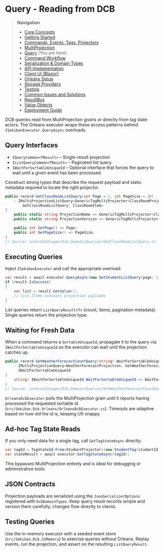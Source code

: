 # Query - Reading from DCB

> **Navigation**
> - [Core Concepts](01_core_concepts.md)
> - [Getting Started](02_getting_started.md)
> - [Commands, Events, Tags, Projectors](03_aggregate_command_events.md)
> - [MultiProjection](04_multiple_aggregate_projector.md)
> - [Query](05_query.md) (You are here)
> - [Command Workflow](06_workflow.md)
> - [Serialization & Domain Types](07_json_orleans_serialization.md)
> - [API Implementation](08_api_implementation.md)
> - [Client UI (Blazor)](09_client_api_blazor.md)
> - [Orleans Setup](10_orleans_setup.md)
> - [Storage Providers](11_dapr_setup.md)
> - [Testing](12_unit_testing.md)
> - [Common Issues and Solutions](13_common_issues.md)
> - [ResultBox](14_result_box.md)
> - [Value Objects](15_value_object.md)
> - [Deployment Guide](16_deployment.md)

DCB queries read from MultiProjection grains or directly from tag state actors. The Orleans executor wraps these access
patterns behind `ISekibanExecutor.QueryAsync` overloads.

## Query Interfaces

- `IQueryCommon<TResult>` – Single-result projection
- `IListQueryCommon<TResult>` – Paginated list query
- `IWaitForSortableUniqueId` – Optional interface that forces the query to wait until a given event has been processed

Construct strong types that describe the request payload and static metadata required to locate the right projector.

```csharp
public record GetClassRoomListQuery(int Page = 1, int PageSize = 20)
    : IMultiProjectionListQuery<GenericTagMultiProjector<ClassRoomProjector, ClassRoomTag>,
        GetClassRoomListQuery, ClassRoomItem>
{
    public static string ProjectionName => GenericTagMultiProjector<ClassRoomProjector, ClassRoomTag>.MultiProjectorName;
    public static string ProjectionVersion => GenericTagMultiProjector<ClassRoomProjector, ClassRoomTag>.MultiProjectorVersion;

    public int GetPage() => Page;
    public int GetPageSize() => PageSize;
}
// Source: internalUsages/Dcb.Domain/Queries/GetClassRoomListQuery.cs
```

## Executing Queries

Inject `ISekibanExecutor` and call the appropriate overload:

```csharp
var result = await executor.QueryAsync(new GetStudentListQuery(page: 1, pageSize: 10));
if (result.IsSuccess)
{
    var list = result.GetValue();
    // list.Items contains projection payloads
}
```

List queries return `ListQueryResult<T>` (count, items, pagination metadata). Single queries return the projection type.

## Waiting for Fresh Data

When a command returns a `SortableUniqueId`, propagate it to the query via `IWaitForSortableUniqueId` so the executor can
wait until the projection catches up.

```csharp
public record GetWeatherForecastCountQuery(string? WaitForSortableUniqueId = null)
    : IMultiProjectionQuery<WeatherForecastProjection, GetWeatherForecastCountQuery, WeatherForecastCountResult>,
      IWaitForSortableUniqueId
{
    string? IWaitForSortableUniqueId.WaitForSortableUniqueId => WaitForSortableUniqueId;
}
// Source: internalUsages/Dcb.Domain/Queries/GetWeatherForecastCountQuery.cs
```

`OrleansDcbExecutor` polls the MultiProjection grain until it reports having processed the requested sortable id
(`src/Sekiban.Dcb.Orleans/OrleansDcbExecutor.cs`). Timeouts are adaptive based on how old the id is, keeping UX snappy.

## Ad-hoc Tag State Reads

If you only need data for a single tag, call `GetTagStateAsync` directly:

```csharp
var tagId = TagStateId.From<StudentProjector>(new StudentTag(studentId));
var stateResult = await executor.GetTagStateAsync(tagId);
```

This bypasses MultiProjection entirely and is ideal for debugging or administrative tools.

## JSON Contracts

Projection payloads are serialized using the `JsonSerializerOptions` registered with `DcbDomainTypes`. Keep query result
records simple and version them carefully; changes flow directly to clients.

## Testing Queries

Use the in-memory executor with a seeded event store (`src/Sekiban.Dcb.InMemory`) to exercise queries without Orleans.
Replay events, run the projection, and assert on the resulting `ListQueryResult`.
